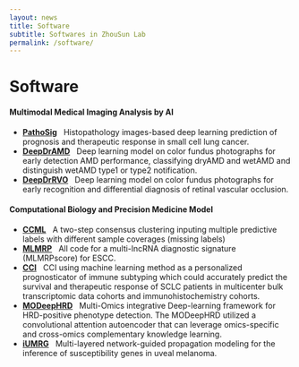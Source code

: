 ```yaml
---
layout: news
title: Software
subtitle: Softwares in ZhouSun Lab
permalink: /software/
---
```


# Software
#### Multimodal Medical Imaging Analysis by AI
- [**PathoSig**](https://github.com/ZhouSunLab-Workshops/PathoSig) &nbsp;
Histopathology images-based deep learning prediction of prognosis and therapeutic response in small cell lung cancer.
- [**DeepDrAMD**](https://github.com/ZhouSunLab-Workshops/DeepDrAMD) &nbsp;
Deep learning model on color fundus photographs for early detection AMD performance, classifying dryAMD and wetAMD and distinguish wetAMD type1 or type2 notification.
- [**DeepDrRVO**](https://github.com/ZhouSunLab-Workshops/DeepDrRVO) &nbsp;
Deep learning model on color fundus photographs for early recognition and differential diagnosis of retinal vascular occlusion.

#### Computational Biology and Precision Medicine Model
- [**CCML**](https://github.com/ZhouSunLab-Workshops/ccml) &nbsp;
A two-step consensus clustering inputing multiple predictive labels with different sample coverages (missing labels) 
- [**MLMRP**](https://github.com/ZhouSunLab-Workshops/MLMRP) &nbsp;
All code for a multi-lncRNA diagnostic signature (MLMRPscore) for ESCC.
- [**CCI**](https://github.com/ZhouSunLab-Workshops/CCI) &nbsp;
CCI using machine learning method as a personalized prognosticator of immune subtyping which could accurately predict the survival and therapeutic response of SCLC patients in multicenter bulk transcriptomic data cohorts and immunohistochemistry cohorts.
- [**MODeepHRD**](https://github.com/ZhouSunLab-Workshops/MODeepHRD) &nbsp;
Multi-Omics integrative Deep-learning framework for HRD-positive phenotype detection. The MODeepHRD utilized a convolutional attention autoencoder that can leverage omics-specific and cross-omics complementary knowledge learning.
- [**iUMRG**](https://github.com/ZhouSunLab-Workshops/iUMRG) &nbsp;
Multi-layered network-guided propagation modeling for the inference of susceptibility genes in uveal melanoma.